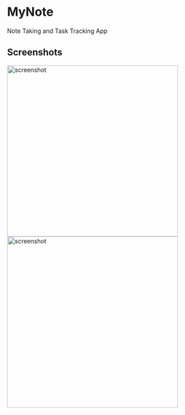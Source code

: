 # MyNote
Note Taking and Task Tracking App

## Screenshots

<p float="left">
<img src="images/Screenshot_1.png" height="400"  alt="screenshot"/>
<img src="images/Screenshot_2.png" height="400"  alt="screenshot"/>
</p>

